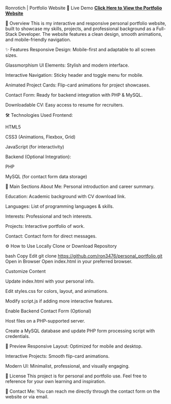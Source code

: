 Ronrotich | Portfolio Website
🚀 Live Demo
[**Click Here to View the Portfolio Website**](https://ron3476.github.io/personal_portfolio/)


📌 Overview
This is my interactive and responsive personal portfolio website, built to showcase my skills, projects, and professional background as a Full-Stack Developer. The website features a clean design, smooth animations, and mobile-friendly navigation.

✨ Features
Responsive Design: Mobile-first and adaptable to all screen sizes.

Glassmorphism UI Elements: Stylish and modern interface.

Interactive Navigation: Sticky header and toggle menu for mobile.

Animated Project Cards: Flip-card animations for project showcases.

Contact Form: Ready for backend integration with PHP & MySQL.

Downloadable CV: Easy access to resume for recruiters.

🛠️ Technologies Used
Frontend:

HTML5

CSS3 (Animations, Flexbox, Grid)

JavaScript (for interactivity)

Backend (Optional Integration):

PHP

MySQL (for contact form data storage)

📂 Main Sections
About Me: Personal introduction and career summary.

Education: Academic background with CV download link.

Languages: List of programming languages & skills.

Interests: Professional and tech interests.

Projects: Interactive portfolio of work.

Contact: Contact form for direct messages.

⚙️ How to Use Locally
Clone or Download Repository

bash
Copy
Edit
git clone https://github.com/ron3476/personal_portfolio.git
Open in Browser
Open index.html in your preferred browser.

Customize Content

Update index.html with your personal info.

Edit styles.css for colors, layout, and animations.

Modify script.js if adding more interactive features.

Enable Backend Contact Form (Optional)

Host files on a PHP-supported server.

Create a MySQL database and update PHP form processing script with credentials.

📸 Preview
Responsive Layout: Optimized for mobile and desktop.

Interactive Projects: Smooth flip-card animations.

Modern UI: Minimalist, professional, and visually engaging.

📜 License
This project is for personal and portfolio use. Feel free to reference for your own learning and inspiration.

💬 Contact Me:
You can reach me directly through the contact form on the website or via email.
